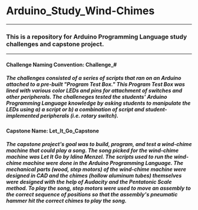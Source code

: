 # Arduino_Study_Wind-Chimes
---
### This is a repository for Arduino Programming Language study challenges and capstone project. 
---
#### Challenge Naming Convention: Challenge_#
##### The challenges consisted of a series of scripts that ran on an Arduino attached to a pre-built "Program Test Box." This Program Test Box was lined with various color LEDs and pins for attachment of switches and other peripherals. The challeneges tested the students' Arduino Programming Language knowledge by asking students to manipulate the LEDs using a) a script or b) a combination of script and student-implemented peripherals (i.e. rotary switch).

#### Capstone Name: Let_It_Go_Capstone
##### The capstone project's goal was to build, program, and test a wind-chime machine that could play a song. The song picked for the wind-chime machine was Let It Go by Idina Menzel. The scripts used to run the wind-chime machine were done in the Arduino Programming Language. The mechanical parts (wood, step motors) of the wind-chime machine were designed in CAD and the chimes (hollow aluminum tubes) themselves were designed with the help of Audacity and the Pentatonic Scale method. To play the song, step motors were used to move an assembly to the correct sequence of positions so that the assembly's pneumatic hammer hit the correct chimes to play the song. 
